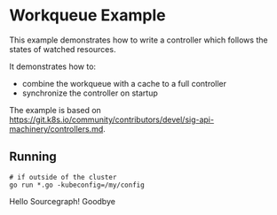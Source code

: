 # Workqueue Example

This example demonstrates how to write a controller which follows the states
of watched resources.

It demonstrates how to:
 * combine the workqueue with a cache to a full controller
 * synchronize the controller on startup

The example is based on https://git.k8s.io/community/contributors/devel/sig-api-machinery/controllers.md.

## Running

```
# if outside of the cluster
go run *.go -kubeconfig=/my/config
```
Hello Sourcegraph!
Goodbye
